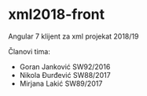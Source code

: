 # xml2018-front
Angular 7 klijent za xml projekat 2018/19

Članovi tima:
- Goran Janković SW92/2016
- Nikola Đurđević SW88/2017
- Mirjana Lakić SW89/2017
